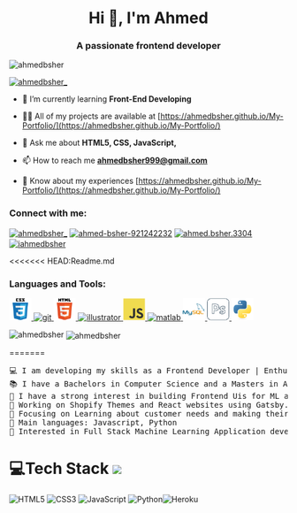 <h1 align="center">Hi 👋, I'm Ahmed</h1>
<h3 align="center">A passionate frontend developer</h3>

<p align="left"> <img src="https://komarev.com/ghpvc/?username=ahmedbsher&label=Profile%20views&color=0e75b6&style=flat" alt="ahmedbsher" /> </p>

<p align="left"> <a href="https://twitter.com/ahmedbsher_" target="blank"><img src="https://img.shields.io/twitter/follow/ahmedbsher_?logo=twitter&style=for-the-badge" alt="ahmedbsher_" /></a> </p>

- 🌱 I’m currently learning **Front-End Developing**

- 👨‍💻 All of my projects are available at [https://ahmedbsher.github.io/My-Portfolio/](https://ahmedbsher.github.io/My-Portfolio/)

- 💬 Ask me about **HTML5, CSS, JavaScript,**

- 📫 How to reach me **ahmedbsher999@gmail.com**

- 📄 Know about my experiences [https://ahmedbsher.github.io/My-Portfolio/](https://ahmedbsher.github.io/My-Portfolio/)

<h3 align="left">Connect with me:</h3>
<p align="left">
<a href="https://twitter.com/ahmedbsher_" target="blank"><img align="center" src="https://raw.githubusercontent.com/rahuldkjain/github-profile-readme-generator/master/src/images/icons/Social/twitter.svg" alt="ahmedbsher_" height="30" width="40" /></a>
<a href="https://linkedin.com/in/ahmed-bsher-921242232" target="blank"><img align="center" src="https://raw.githubusercontent.com/rahuldkjain/github-profile-readme-generator/master/src/images/icons/Social/linked-in-alt.svg" alt="ahmed-bsher-921242232" height="30" width="40" /></a>
<a href="https://fb.com/ahmed.bsher.3304" target="blank"><img align="center" src="https://raw.githubusercontent.com/rahuldkjain/github-profile-readme-generator/master/src/images/icons/Social/facebook.svg" alt="ahmed.bsher.3304" height="30" width="40" /></a>
<a href="https://instagram.com/iahmedbsher" target="blank"><img align="center" src="https://raw.githubusercontent.com/rahuldkjain/github-profile-readme-generator/master/src/images/icons/Social/instagram.svg" alt="iahmedbsher" height="30" width="40" /></a>
</p>
<<<<<<< HEAD:Readme.md

<h3 align="left">Languages and Tools:</h3>
<p align="left"> <a href="https://www.w3schools.com/css/" target="_blank" rel="noreferrer"> <img src="https://raw.githubusercontent.com/devicons/devicon/master/icons/css3/css3-original-wordmark.svg" alt="css3" width="40" height="40"/> </a> <a href="https://git-scm.com/" target="_blank" rel="noreferrer"> <img src="https://www.vectorlogo.zone/logos/git-scm/git-scm-icon.svg" alt="git" width="40" height="40"/> </a> <a href="https://www.w3.org/html/" target="_blank" rel="noreferrer"> <img src="https://raw.githubusercontent.com/devicons/devicon/master/icons/html5/html5-original-wordmark.svg" alt="html5" width="40" height="40"/> </a> <a href="https://www.adobe.com/in/products/illustrator.html" target="_blank" rel="noreferrer"> <img src="https://www.vectorlogo.zone/logos/adobe_illustrator/adobe_illustrator-icon.svg" alt="illustrator" width="40" height="40"/> </a> <a href="https://developer.mozilla.org/en-US/docs/Web/JavaScript" target="_blank" rel="noreferrer"> <img src="https://raw.githubusercontent.com/devicons/devicon/master/icons/javascript/javascript-original.svg" alt="javascript" width="40" height="40"/> </a> <a href="https://www.mathworks.com/" target="_blank" rel="noreferrer"> <img src="https://upload.wikimedia.org/wikipedia/commons/2/21/Matlab_Logo.png" alt="matlab" width="40" height="40"/> </a> <a href="https://www.mysql.com/" target="_blank" rel="noreferrer"> <img src="https://raw.githubusercontent.com/devicons/devicon/master/icons/mysql/mysql-original-wordmark.svg" alt="mysql" width="40" height="40"/> </a> <a href="https://www.photoshop.com/en" target="_blank" rel="noreferrer"> <img src="https://raw.githubusercontent.com/devicons/devicon/master/icons/photoshop/photoshop-line.svg" alt="photoshop" width="40" height="40"/> </a> <a href="https://www.python.org" target="_blank" rel="noreferrer"> <img src="https://raw.githubusercontent.com/devicons/devicon/master/icons/python/python-original.svg" alt="python" width="40" height="40"/> </a> </p>

<p><img align="left" src="https://github-readme-stats.vercel.app/api/top-langs?username=ahmedbsher&show_icons=true&locale=en&layout=compact" alt="ahmedbsher" /></p>

<p>&nbsp;<img align="center" src="https://github-readme-stats.vercel.app/api?username=ahmedbsher&show_icons=true&locale=en" alt="ahmedbsher" /></p>
=======
<pre>💻 I am developing my skills as a Frontend Developer | Enthuastic about new technologies
📚 I have a Bachelors in Computer Science and a Masters in Artificial Intelligence &amp; Deep Learning
📝 I have a strong interest in building Frontend Uis for ML applications
🔭 Working on Shopify Themes and React websites using Gatsby.js
🌱 Focusing on Learning about customer needs and making their lives easier
🌟 Main languages: Javascript, Python
🚩 Interested in Full Stack Machine Learning Application development
</pre>
<h1 id="tech-stack">💻Tech Stack <img src="https://media2.giphy.com/media/QssGEmpkyEOhBCb7e1/giphy.gif?cid=ecf05e47a0n3gi1bfqntqmob8g9aid1oyj2wr3ds3mg700bl&amp;rid=giphy.gif" width="32px"></h1>
<p><img src="https://img.shields.io/badge/html5-#E34F26.svg?style=for-the-badge&amp;logo=html5&amp;logoColor=white" alt="HTML5"> <img src="https://img.shields.io/badge/css3-#1572B6.svg?style=for-the-badge&amp;logo=css3&amp;logoColor=white" alt="CSS3"> <img src="https://img.shields.io/badge/javascript-#323330.svg?style=for-the-badge&amp;logo=javascript&amp;logoColor=#F7DF1E" alt="JavaScript"> <img src="https://img.shields.io/badge/python-darkblue.svg?style=for-the-badge&amp;logo=python&amp;logoColor=white" alt="Python"><img src="https://img.shields.io/badge/heroku-#430098.svg?style=for-the-badge&amp;logo=heroku&amp;logoColor=white" alt="Heroku"> <img src="https://img.shields.io/badge/netlify-#000000.svg?style=for-the-badge&amp;logo=netlify&amp;logoColor=
>>>>>>> 21842d9390300401775c33b0e1c795a3b2f18889:README.md
